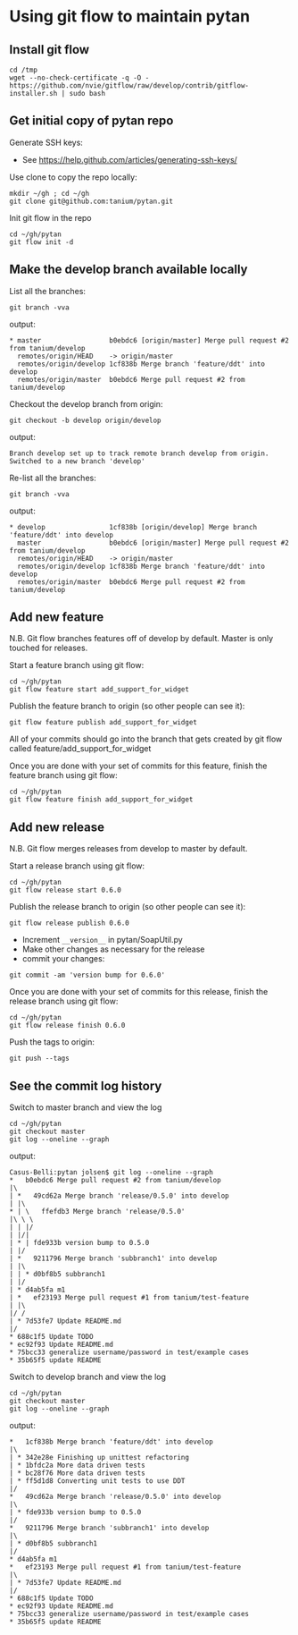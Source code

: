 # Using git flow to maintain pytan

## Install git flow

```
cd /tmp
wget --no-check-certificate -q -O - https://github.com/nvie/gitflow/raw/develop/contrib/gitflow-installer.sh | sudo bash
```

## Get initial copy of pytan repo

Generate SSH keys:
  * See https://help.github.com/articles/generating-ssh-keys/

Use clone to copy the repo locally:
```
mkdir ~/gh ; cd ~/gh
git clone git@github.com:tanium/pytan.git
```

Init git flow in the repo
```
cd ~/gh/pytan
git flow init -d
```

## Make the develop branch available locally

List all the branches:

```
git branch -vva
```

output:
```
* master                 b0ebdc6 [origin/master] Merge pull request #2 from tanium/develop
  remotes/origin/HEAD    -> origin/master
  remotes/origin/develop 1cf838b Merge branch 'feature/ddt' into develop
  remotes/origin/master  b0ebdc6 Merge pull request #2 from tanium/develop
```

Checkout the develop branch from origin:

```
git checkout -b develop origin/develop
```

output:
```
Branch develop set up to track remote branch develop from origin.
Switched to a new branch 'develop'
```

Re-list all the branches:

```
git branch -vva
```

output:
```
* develop                1cf838b [origin/develop] Merge branch 'feature/ddt' into develop
  master                 b0ebdc6 [origin/master] Merge pull request #2 from tanium/develop
  remotes/origin/HEAD    -> origin/master
  remotes/origin/develop 1cf838b Merge branch 'feature/ddt' into develop
  remotes/origin/master  b0ebdc6 Merge pull request #2 from tanium/develop
```

## Add new feature

N.B. Git flow branches features off of develop by default. Master is only touched for releases.

Start a feature branch using git flow:
```
cd ~/gh/pytan
git flow feature start add_support_for_widget
```

Publish the feature branch to origin (so other people can see it):
```
git flow feature publish add_support_for_widget
```

All of your commits should go into the branch that gets created by git flow called feature/add_support_for_widget

Once you are done with your set of commits for this feature, finish the feature branch using git flow:
```
cd ~/gh/pytan
git flow feature finish add_support_for_widget
```

## Add new release

N.B. Git flow merges releases from develop to master by default.

Start a release branch using git flow:
```
cd ~/gh/pytan
git flow release start 0.6.0
```

Publish the release branch to origin (so other people can see it):
```
git flow release publish 0.6.0
```

 * Increment ```__version__``` in pytan/SoapUtil.py
 * Make other changes as necessary for the release
 * commit your changes:

```
git commit -am 'version bump for 0.6.0'
```

Once you are done with your set of commits for this release, finish the release branch using git flow:
```
cd ~/gh/pytan
git flow release finish 0.6.0
```

Push the tags to origin:
```
git push --tags
```

## See the commit log history

Switch to master branch and view the log
```
cd ~/gh/pytan
git checkout master
git log --oneline --graph
```

output:
```
Casus-Belli:pytan jolsen$ git log --oneline --graph
*   b0ebdc6 Merge pull request #2 from tanium/develop
|\
| *   49cd62a Merge branch 'release/0.5.0' into develop
| |\
* | \   ffefdb3 Merge branch 'release/0.5.0'
|\ \ \
| | |/
| |/|
| * | fde933b version bump to 0.5.0
| |/
| *   9211796 Merge branch 'subbranch1' into develop
| |\
| | * d0bf8b5 subbranch1
| |/
| * d4ab5fa m1
| *   ef23193 Merge pull request #1 from tanium/test-feature
| |\
|/ /
| * 7d53fe7 Update README.md
|/
* 688c1f5 Update TODO
* ec92f93 Update README.md
* 75bcc33 generalize username/password in test/example cases
* 35b65f5 update README
```

Switch to develop branch and view the log
```
cd ~/gh/pytan
git checkout master
git log --oneline --graph
```

output:
```
*   1cf838b Merge branch 'feature/ddt' into develop
|\
| * 342e28e Finishing up unittest refactoring
| * 1bfdc2a More data driven tests
| * bc28f76 More data driven tests
| * ff5d1d8 Converting unit tests to use DDT
|/
*   49cd62a Merge branch 'release/0.5.0' into develop
|\
| * fde933b version bump to 0.5.0
|/
*   9211796 Merge branch 'subbranch1' into develop
|\
| * d0bf8b5 subbranch1
|/
* d4ab5fa m1
*   ef23193 Merge pull request #1 from tanium/test-feature
|\
| * 7d53fe7 Update README.md
|/
* 688c1f5 Update TODO
* ec92f93 Update README.md
* 75bcc33 generalize username/password in test/example cases
* 35b65f5 update README
```
